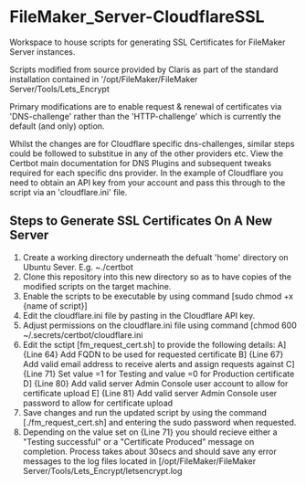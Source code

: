 # FileMaker_Server-CloudflareSSL

Workspace to house scripts for generating SSL Certificates for FileMaker Server instances.

Scripts modified from source provided by Claris as part of the standard installation contained in '/opt/FileMaker/FileMaker Server/Tools/Lets_Encrypt

Primary modifications are to enable request & renewal of certificates via 'DNS-challenge' rather than the 'HTTP-challenge' which is currently the default (and only) option.

Whilst the changes are for Cloudflare specific dns-challenges, similar steps could be followed to substitue in any of the other providers etc. View the Certbot main documentation for DNS Plugins and subsequent tweaks required for each specific dns provider. In the example of Cloudflare you need to obtain an API key from your account and pass this through to the script via an 'cloudflare.ini' file.

## Steps to Generate SSL Certificates On A New Server ##

1. Create a working directory underneath the defualt 'home' directory on Ubuntu Sever. E.g. ~./certbot
2. Clone this repository into this new directory so as to have copies of the modified scripts on the target machine.
3. Enable the scripts to be executable by using command [sudo chmod +x {name of script}]
4. Edit the cloudflare.ini file by pasting in the Cloudflare API key.
5. Adjust permissions on the cloudflare.ini file using command [chmod 600 ~/.secrets/certbot/cloudflare.ini
6. Edit the sctipt [fm_request_cert.sh] to provide the following details:
   A] {Line 64} Add FQDN to be used for requested certificate
   B] {Line 67} Add valid email address to receive alerts and assign requests against
   C] {Line 71} Set value =1 for Testing and value =0 for Production certificate
   D] {Line 80} Add valid server Admin Console user account to allow for certificate upload
   E] {Line 81} Add valid server Admin Console user password to allow for certificate upload
7. Save changes and run the updated script by using the command [./fm_request_cert.sh] and entering the sudo password when requested.
8. Depending on the value set on {Line 71} you should recieve either a "Testing successful" or a "Certificate Produced" message on completion. Process takes about 30secs and should save any error messages to the log files located in [/opt/FileMaker/FileMaker Server/Tools/Lets_Encrypt/letsencrypt.log
